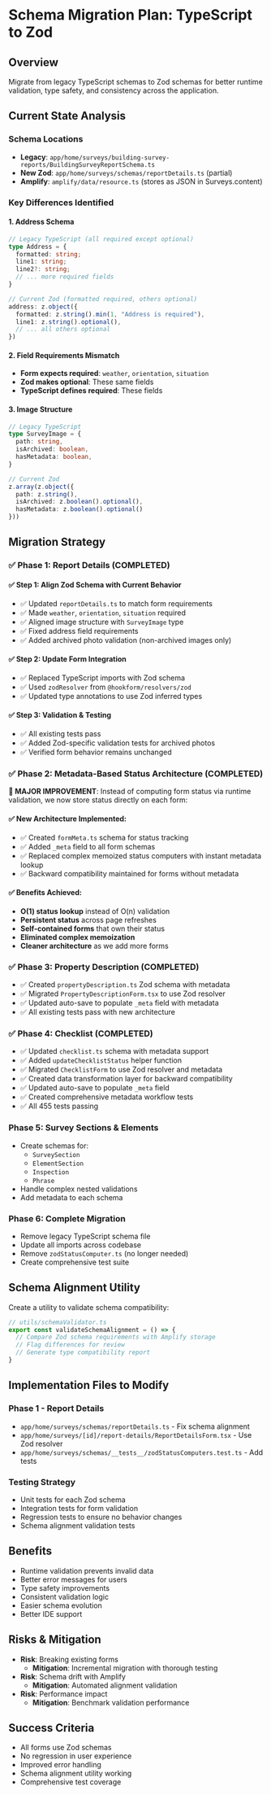 # Schema Migration Plan: TypeScript to Zod

## Overview
Migrate from legacy TypeScript schemas to Zod schemas for better runtime validation, type safety, and consistency across the application.

## Current State Analysis

### Schema Locations
- **Legacy**: `app/home/surveys/building-survey-reports/BuildingSurveyReportSchema.ts`
- **New Zod**: `app/home/surveys/schemas/reportDetails.ts` (partial)
- **Amplify**: `amplify/data/resource.ts` (stores as JSON in Surveys.content)

### Key Differences Identified

#### 1. Address Schema
```typescript
// Legacy TypeScript (all required except optional)
type Address = {
  formatted: string;
  line1: string;
  line2?: string;
  // ... more required fields
}

// Current Zod (formatted required, others optional)
address: z.object({
  formatted: z.string().min(1, "Address is required"),
  line1: z.string().optional(),
  // ... all others optional
})
```

#### 2. Field Requirements Mismatch
- **Form expects required**: `weather`, `orientation`, `situation`
- **Zod makes optional**: These same fields
- **TypeScript defines required**: These fields

#### 3. Image Structure
```typescript
// Legacy TypeScript
type SurveyImage = {
  path: string,
  isArchived: boolean,
  hasMetadata: boolean,
}

// Current Zod
z.array(z.object({
  path: z.string(),
  isArchived: z.boolean().optional(),
  hasMetadata: z.boolean().optional()
}))
```

## Migration Strategy

### ✅ Phase 1: Report Details (COMPLETED)

#### ✅ Step 1: Align Zod Schema with Current Behavior
- ✅ Updated `reportDetails.ts` to match form requirements
- ✅ Made `weather`, `orientation`, `situation` required
- ✅ Aligned image structure with `SurveyImage` type
- ✅ Fixed address field requirements
- ✅ Added archived photo validation (non-archived images only)

#### ✅ Step 2: Update Form Integration
- ✅ Replaced TypeScript imports with Zod schema
- ✅ Used `zodResolver` from `@hookform/resolvers/zod`
- ✅ Updated type annotations to use Zod inferred types

#### ✅ Step 3: Validation & Testing
- ✅ All existing tests pass
- ✅ Added Zod-specific validation tests for archived photos
- ✅ Verified form behavior remains unchanged

### ✅ Phase 2: Metadata-Based Status Architecture (COMPLETED) 

**🚀 MAJOR IMPROVEMENT**: Instead of computing form status via runtime validation, we now store status directly on each form:

#### ✅ New Architecture Implemented:
- ✅ Created `formMeta.ts` schema for status tracking
- ✅ Added `_meta` field to all form schemas
- ✅ Replaced complex memoized status computers with instant metadata lookup
- ✅ Backward compatibility maintained for forms without metadata

#### ✅ Benefits Achieved:
- **O(1) status lookup** instead of O(n) validation
- **Persistent status** across page refreshes
- **Self-contained forms** that own their status
- **Eliminated complex memoization** 
- **Cleaner architecture** as we add more forms

### ✅ Phase 3: Property Description (COMPLETED)
- ✅ Created `propertyDescription.ts` Zod schema with metadata
- ✅ Migrated `PropertyDescriptionForm.tsx` to use Zod resolver
- ✅ Updated auto-save to populate `_meta` field with metadata
- ✅ All existing tests pass with new architecture

### ✅ Phase 4: Checklist (COMPLETED)
- ✅ Updated `checklist.ts` schema with metadata support
- ✅ Added `updateChecklistStatus` helper function
- ✅ Migrated `ChecklistForm` to use Zod resolver and metadata
- ✅ Created data transformation layer for backward compatibility
- ✅ Updated auto-save to populate `_meta` field
- ✅ Created comprehensive metadata workflow tests
- ✅ All 455 tests passing

### Phase 5: Survey Sections & Elements
- Create schemas for:
  - `SurveySection`
  - `ElementSection` 
  - `Inspection` 
  - `Phrase`
- Handle complex nested validations
- Add metadata to each schema

### Phase 6: Complete Migration
- Remove legacy TypeScript schema file
- Update all imports across codebase 
- Remove `zodStatusComputer.ts` (no longer needed)
- Create comprehensive test suite

## Schema Alignment Utility

Create a utility to validate schema compatibility:

```typescript
// utils/schemaValidator.ts
export const validateSchemaAlignment = () => {
  // Compare Zod schema requirements with Amplify storage
  // Flag differences for review
  // Generate type compatibility report
}
```

## Implementation Files to Modify

### Phase 1 - Report Details
- `app/home/surveys/schemas/reportDetails.ts` - Fix schema alignment
- `app/home/surveys/[id]/report-details/ReportDetailsForm.tsx` - Use Zod resolver
- `app/home/surveys/schemas/__tests__/zodStatusComputers.test.ts` - Add tests

### Testing Strategy
- Unit tests for each Zod schema
- Integration tests for form validation
- Regression tests to ensure no behavior changes
- Schema alignment validation tests

## Benefits
- Runtime validation prevents invalid data
- Better error messages for users
- Type safety improvements
- Consistent validation logic
- Easier schema evolution
- Better IDE support

## Risks & Mitigation
- **Risk**: Breaking existing forms
  - **Mitigation**: Incremental migration with thorough testing
- **Risk**: Schema drift with Amplify
  - **Mitigation**: Automated alignment validation
- **Risk**: Performance impact
  - **Mitigation**: Benchmark validation performance

## Success Criteria
- All forms use Zod schemas
- No regression in user experience
- Improved error handling
- Schema alignment utility working
- Comprehensive test coverage